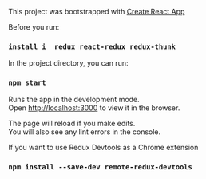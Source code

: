 This project was bootstrapped with [Create React App](https://github.com/facebook/create-react-app)

Before you run:

### `install i  redux react-redux redux-thunk`

In the project directory, you can run:

### `npm start`

Runs the app in the development mode.<br>
Open [http://localhost:3000](http://localhost:3000) to view it in the browser.

The page will reload if you make edits.<br>
You will also see any lint errors in the console.

If you want to use Redux Devtools as a Chrome extension

### `npm install --save-dev remote-redux-devtools`
